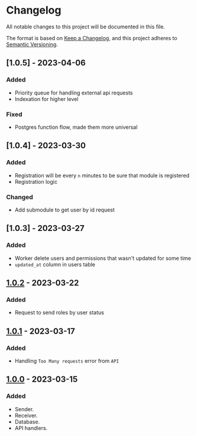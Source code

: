 # Changelog

All notable changes to this project will be documented in this file.

The format is based on [Keep a Changelog](https://keepachangelog.com/en/1.0.0/),
and this project adheres to [Semantic Versioning](https://semver.org/spec/v2.0.0.html).

## [1.0.5] - 2023-04-06

### Added

- Priority queue for handling external api requests 
- Indexation for higher level

### Fixed

- Postgres function flow, made them more universal 

## [1.0.4] - 2023-03-30

### Added

- Registration will be every `n` minutes to be sure that module is registered
- Registration logic

### Changed

- Add submodule to get user by id request

## [1.0.3] - 2023-03-27

### Added

- Worker delete users and permissions that wasn't updated for some time
- `updated_at` column in users table

## [1.0.2] - 2023-03-22

### Added

- Request to send roles by user status

## [1.0.1] - 2023-03-17

### Added

- Handling `Too Many requests` error from `API`

## [1.0.0] - 2023-03-15

### Added

- Sender.
- Receiver.
- Database.
- API handlers.

[1.0.0]: https://gitlab.com/distributed_lab/acs/github-module/-/tree/feature/review_fixes
[1.0.1]: https://gitlab.com/distributed_lab/acs/gitlab-module/-/compare/feature/review_fixes...feature/many_requests_handle
[1.0.2]: https://gitlab.com/distributed_lab/acs/gitlab-module/-/compare/feature/review_fixes...feature/many_requests_handle
